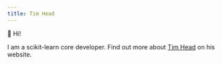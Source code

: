 ```yaml
---
title: Tim Head
---
```


👋 Hi!

I am a scikit-learn core developer. Find out more about [Tim Head](https://betatim.github.io/) on
his website.
